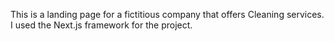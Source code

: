 This is a landing page for a fictitious company that offers Cleaning services. I used the Next.js framework for the project.
